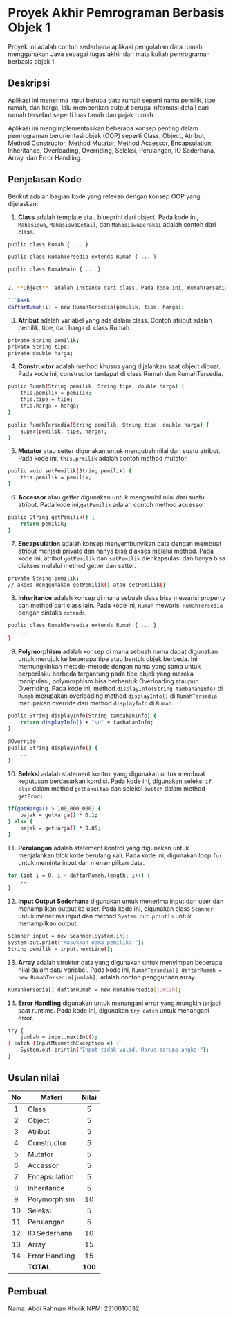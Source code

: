 # Proyek Akhir Pemrograman Berbasis Objek 1

Proyek ini adalah contoh sederhana aplikasi pengolahan data rumah menggunakan Java sebagai tugas akhir dari mata kuliah pemrograman berbasis objek 1.

## Deskripsi

Aplikasi ini menerima input berupa data rumah seperti nama pemilik, tipe rumah, dan harga, lalu memberikan output berupa informasi detail dari rumah tersebut seperti luas tanah dan pajak rumah.

Aplikasi ini mengimplementasikan beberapa konsep penting dalam pemrograman berorientasi objek (OOP) seperti Class, Object, Atribut, Method Constructor, Method Mutator, Method Accessor, Encapsulation, Inheritance, Overloading, Overriding, Seleksi, Perulangan, IO Sederhana, Array, dan Error Handling.

## Penjelasan Kode

Berikut adalah bagian kode yang relevan dengan konsep OOP yang dijelaskan:

1. **Class** adalah template atau blueprint dari object. Pada kode ini, `Mahasiswa`, `MahasiswaDetail`, dan `MahasiswaBeraksi` adalah contoh dari class.

```bash
public class Rumah { ... }

public class RumahTersedia extends Rumah { ... }

public class RumahMain { ... }


2. **Object**  adalah instance dari class. Pada kode ini, RumahTersedia[] daftarRumah = new RumahTersedia[jumlah]; diikuti dengan daftarRumah[i] = new RumahTersedia(...); adalah contoh pembuatan object.

```bash
daftarRumah[i] = new RumahTersedia(pemilik, tipe, harga);
```

3. **Atribut** adalah variabel yang ada dalam class. Contoh atribut adalah pemilik, tipe, dan harga di class Rumah.

```bash
private String pemilik;
private String tipe;
private double harga;
```

4. **Constructor** adalah method khusus yang dijalankan saat object dibuat. Pada kode ini, constructor terdapat di class Rumah dan RumahTersedia.

```bash
public Rumah(String pemilik, String tipe, double harga) {
    this.pemilik = pemilik;
    this.tipe = tipe;
    this.harga = harga;
}

public RumahTersedia(String pemilik, String tipe, double harga) {
    super(pemilik, tipe, harga);
}
```

5. **Mutator** atau setter digunakan untuk mengubah nilai dari suatu atribut. Pada kode ini, `this.prmilik` adalah contoh method mutator.

```bash
public void setPemilik(String pemilik) {
    this.pemilik = pemilik;
}
```

6. **Accessor** atau getter digunakan untuk mengambil nilai dari suatu atribut. Pada kode ini,`getPemilik` adalah contoh method accessor.

```bash
public String getPemilik() {
    return pemilik;
}
```

7. **Encapsulation** adalah konsep menyembunyikan data dengan membuat atribut menjadi private dan hanya bisa diakses melalui method. Pada kode ini, atribut `getPemilik` dan `setPemilik` dienkapsulasi dan hanya bisa diakses melalui method getter dan setter.

```bash
private String pemilik;
// akses menggunakan getPemilik() atau setPemilik()
```

8. **Inheritance** adalah konsep di mana sebuah class bisa mewarisi property dan method dari class lain. Pada kode ini, `Rumah` mewarisi `RumahTersedia` dengan sintaks `extends`.

```bash
public class RumahTersedia extends Rumah { ... }
    ...
}
```

9. **Polymorphism** adalah konsep di mana sebuah nama dapat digunakan untuk merujuk ke beberapa tipe atau bentuk objek berbeda. Ini memungkinkan metode-metode dengan nama yang sama untuk berperilaku berbeda tergantung pada tipe objek yang mereka manipulasi, polymorphism bisa berbentuk Overloading ataupun Overriding. Pada kode ini, method `displayInfo(String tambahanInfo)` di `Rumah` merupakan overloading method `displayInfo()` di `RumahTersedia` merupakan override dari method `displayInfo` di `Rumah`.

```bash
public String displayInfo(String tambahanInfo) {
    return displayInfo() + "\n" + tambahanInfo;
}

@Override
public String displayInfo() {
    ...
}
```

10. **Seleksi** adalah statement kontrol yang digunakan untuk membuat keputusan berdasarkan kondisi. Pada kode ini, digunakan seleksi `if else` dalam method `getFakultas` dan seleksi `switch` dalam method `getProdi`.

```bash
if(getHarga() > 100_000_000) {
    pajak = getHarga() * 0.1;
} else {
    pajak = getHarga() * 0.05;
}
```

11. **Perulangan** adalah statement kontrol yang digunakan untuk menjalankan blok kode berulang kali. Pada kode ini, digunakan loop `for` untuk meminta input dan menampilkan data.

```bash
for (int i = 0; i < daftarRumah.length; i++) {
    ...
}
```

12. **Input Output Sederhana** digunakan untuk menerima input dari user dan menampilkan output ke user. Pada kode ini, digunakan class `Scanner` untuk menerima input dan method `System.out.println` untuk menampilkan output.

```bash
Scanner input = new Scanner(System.in);
System.out.print("Masukkan nama pemilik: ");
String pemilik = input.nextLine();
```

13. **Array** adalah struktur data yang digunakan untuk menyimpan beberapa nilai dalam satu variabel. Pada kode ini, `RumahTersedia[] daftarRumah = new RumahTersedia[jumlah];` adalah contoh penggunaan array.

```bash
RumahTersedia[] daftarRumah = new RumahTersedia[jumlah];
```

14. **Error Handling** digunakan untuk menangani error yang mungkin terjadi saat runtime. Pada kode ini, digunakan `try catch` untuk menangani error.

```bash
try {
    jumlah = input.nextInt();
} catch (InputMismatchException e) {
    System.out.println("Input tidak valid. Harus berupa angka!");
}
```

## Usulan nilai

| No  | Materi         |  Nilai  |
| :-: | -------------- | :-----: |
|  1  | Class          |    5    |
|  2  | Object         |    5    |
|  3  | Atribut        |    5    |
|  4  | Constructor    |    5    |
|  5  | Mutator        |    5    |
|  6  | Accessor       |    5    |
|  7  | Encapsulation  |    5    |
|  8  | Inheritance    |    5    |
|  9  | Polymorphism   |   10    |
| 10  | Seleksi        |    5    |
| 11  | Perulangan     |    5    |
| 12  | IO Sederhana   |   10    |
| 13  | Array          |   15    |
| 14  | Error Handling |   15    |
|     | **TOTAL**      | **100** |

## Pembuat

Nama: Abdi Rahman Kholik
NPM: 2310010632
